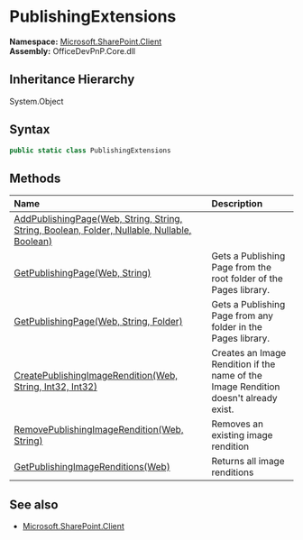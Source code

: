 # PublishingExtensions
**Namespace:** [Microsoft.SharePoint.Client](Microsoft.SharePoint.Client.md)  
**Assembly:** OfficeDevPnP.Core.dll  
## Inheritance Hierarchy
System.Object  
## Syntax
```C#
public static class PublishingExtensions
```
## Methods
|**Name**|**Description**|
|:-----|:-----|
| [AddPublishingPage(Web, String, String, String, Boolean, Folder, Nullable<DateTime>, Nullable<DateTime>, Boolean)](Microsoft.SharePoint.Client.PublishingExtensions.d5677dfa.md) | 
| [GetPublishingPage(Web, String)](Microsoft.SharePoint.Client.PublishingExtensions.369ba74.md) | Gets a Publishing Page from the root folder of the Pages library.
| [GetPublishingPage(Web, String, Folder)](Microsoft.SharePoint.Client.PublishingExtensions.b3f6e3da.md) | Gets a Publishing Page from any folder in the Pages library.
| [CreatePublishingImageRendition(Web, String, Int32, Int32)](Microsoft.SharePoint.Client.PublishingExtensions.9c5908ab.md) | Creates an Image Rendition if the name of the Image Rendition doesn't already exist.
| [RemovePublishingImageRendition(Web, String)](Microsoft.SharePoint.Client.PublishingExtensions.178a9a4.md) | Removes an existing image rendition
| [GetPublishingImageRenditions(Web)](Microsoft.SharePoint.Client.PublishingExtensions.a74cda31.md) | Returns all image renditions
## See also
- [Microsoft.SharePoint.Client](Microsoft.SharePoint.Client.md)
